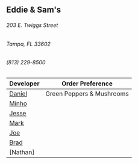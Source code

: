 ## Eddie & Sam's
###### 203 E. Twiggs Street
###### Tampa, FL 33602
###### (813) 229-8500

Developer     | Order Preference
--------------|---------------------
[Daniel](https://github.com/dtartaglia)           	| Green Peppers & Mushrooms
[Minho](https://github.com/minhochoi)               | 
[Jesse](https://github.com/jessecurry)              | 
[Mark](http://github.com/mark-smithtb)              | 
[Joe](https://github.com/Montchat)                  |  
[Brad](https://github.com/bself)                    | 
[Nathan]                                            |
